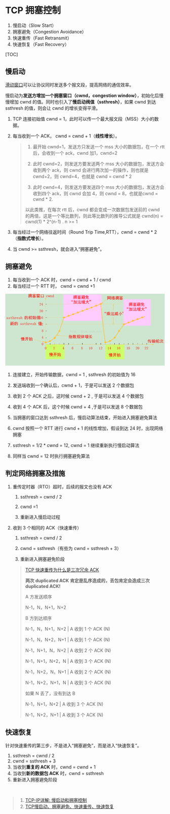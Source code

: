 # TCP 拥塞控制

1. 慢启动（Slow Start）
2. 拥塞避免（Congestion Avoidance）
3. 快速重传（Fast Retransmit）
4. 快速恢复（Fast Recovery）

[TOC]

## 慢启动

[滑动窗口](https://blog.csdn.net/wdscq1234/article/details/52444277)可以让协议同时发送多个报文段，提高网络的通信效率。

慢启动为**发送方增加一个拥塞窗口（cwnd，congestion window）**，初始化后慢慢增加 cwnd 的值。同时也引入了**慢启动阀值（ssthresh）**，如果 cwnd 到达 ssthresh 的值，则会让 cwnd 的增长变得平滑。

1. TCP 连接初始值 cwnd = 1，此时可以传一个最大报文段（MSS）大小的数据。

2. 每当收到一个 ACK， cwnd = cwnd + 1（**线性增长**）。

   > 1. 最开始 cwnd=1，发送方只发送一个 mss 大小的数据包，在一个 rtt 后，会收到一个 ack，cwnd 加1，cwnd=2
   >
   > 2. 此时 cwnd=2，则发送方要发送两个 mss 大小的数据包，发送方会收到两个 ack，则 cwnd 会进行两次加一的操作，则也就是 cwnd+2，则 cwnd=4，也就是 cwnd = cwnd * 2
   >
   > 3. 此时 cwnd=4，则发送方要发送四个 mss 大小的数据包，发送方会收到四个 ack，则 cwnd 会加 4，则 cwnd = 8，也就是cwnd = cwnd * 2.
   >
   > 以此类推，在每次 rtt 后，cwnd 都会变成一次数据包发送前的 cwnd 的两倍，这是一个等比数列，则此等比数列的推导公式就是 cwnd(n) = cwnd(1) * 2^(n-1) .     n >= 1

3. 每当经过一个网络往返时间（Round Trip Time,RTT），cwnd = cwnd * 2（**指数式增长**）。

4. 当 cwnd >= ssthresh，就会进入“拥塞避免”。

## 拥塞避免

1. 每当收到一个 ACK 时，cwnd = cwnd + 1 / cwnd
2. 每当经过一个 RTT 时， cwnd = cwnd +1

![TCP 状态](20160912223524372.png)

1. 连接建立，开始传输数据，cwnd = 1 , ssthresh 的初始值为 16
2. 发送端收到一个确认后，cwnd + 1，于是可以发送 2 个数据包

2. 收到 2 个 ACK 之后，这时候 cwnd + 2 , 于是可以发送 4 个数据包
3. 收到 4 个 ACK 后，这个时候 cwnd + 4 ,于是可以发送 8 个数据包
4. 当拥塞的窗口达到 ssthresh 后，慢启动算法结束，开始进入拥塞避免算法
5. cwnd 按照一个 RTT 进行 cwnd + 1 的线性增加，假设到达 24 时，出现网络拥塞
6. ssthresh = 1/2 * cwnd = 12, cwnd = 1  继续重新执行慢启动算法
8. 同样当 cwnd = 12 时执行拥塞避免算法

## 判定网络拥塞及措施

1. 重传定时器（RTO）超时，后续的报文也没有 ACK

   1. ssthresh = cwnd / 2

   2. cwnd =1

   3. 重新进入慢启动过程 

2. 收到 3 个相同的 ACK（快速重传）

   1. ssthresh = cwnd / 2
   
   2. cwnd = ssthresh（有些为 cwnd = ssthresh + 3）
   
   3. 重新进入拥塞避免阶段 
   
   > [TCP 快速重传为什么是三次冗余 ACK](
   > https://www.zhihu.com/question/21789252/answer/110640581)
   >
   > **两次 duplicated ACK 肯定是乱序造成的，丢包肯定会造成三次 duplicated ACK!**
   >
   > A 方发送顺序 
   >
   > N-1，N，N+1，N+2 
   >
   > B 方到达顺序 
   >
   > N-1，N，N+1，N+2 | A 收到 1 个 ACK (N) 
   >
   > N-1，N，N+2，N+1 | A 收到 1 个 ACK (N) 
   >
   > N-1，N+1，N，N+2 | A 收到 2 个 ACK (N) 
   >
   > N-1，N+1，N+2，N | A 收到 3 个 ACK (N) 
   >
   > N-1，N+2，N，N+1 | A 收到 2 个 ACK (N) 
   >
   > N-1，N+2，N+1，N | A 收到 3 个 ACK (N) 
   >
   > 如果 N 丢了，没有到达 B 
   >
   > N-1，N+1，N+2 | A 收到 3 个 ACK (N) 
   >
   > N-1，N+2，N+1 | A 收到 3 个 ACK (N)

## 快速恢复

针对快速重传的第三步，不是进入“拥塞避免”，而是进入“快速恢复”。

1. ssthresh = cwnd / 2
2. cwnd = ssthresh + 3
3. 当收到**重复的 ACK** 时，cwnd = cwnd + 1
4. 当收到**新的数据包 ACK** 时，cwnd = ssthresh
5. 重新进入拥塞避免阶段

<br/>

> 1. [TCP-IP详解: 慢启动和拥塞控制](https://blog.csdn.net/wdscq1234/article/details/52517420)
> 2. [TCP慢启动、拥塞避免、快速重传、快速恢复](https://blog.csdn.net/itmacar/article/details/12278769)